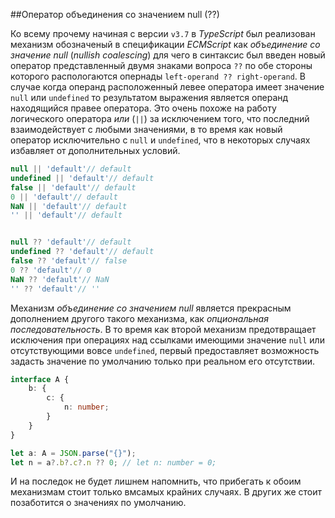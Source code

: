 ##Оператор объединения со значением null (??)

Ко всему прочему начиная с версии `v3.7` в _TypeScript_ был реализован механизм обозначеный в спецификации _ECMScript_ как _объединение со значение null_ (_nullish coalescing_) для чего в синтаксис был введен новый оператор представленный двумя знаками вопроса `??` по обе стороны которого распологаются опернады `left-operand ?? right-operand`. В случае когда операнд расположенный левее оператора имеет значение `null` или `undefined` то результатом выражения является операнд находящийся правее оператора. Это очень похоже на работу логического оператора _или_ (`||`) за исключением того, что последний взаимодействует с любыми значениями, в то время как новый оператор исключительно с `null` и `undefined`, что в некоторых случаях избавляет от дополнительных условий.

```ts
null || 'default'// default
undefined || 'default'// default
false || 'default'// default
0 || 'default'// default
NaN || 'default'// default
'' || 'default'// default


null ?? 'default'// default
undefined ?? 'default'// default
false ?? 'default'// false 
0 ?? 'default'// 0
NaN ?? 'default'// NaN
'' ?? 'default'// ''
```

Механизм _объединение со значением null_ является прекрасным дополнением другого такого механизма, как _опциональная последовательность_. В то время как второй механизм предотвращает исключения при операциях над ссылками имеющими значение `null` или отсутствующими вовсе `undefined`, первый предоставляет возможность задасть значение по умолчанию только при реальном его отсутствии.

```ts
interface A {
    b: {
        c: {
            n: number;
        }
    }
}

let a: A = JSON.parse("{}");
let n = a?.b?.c?.n ?? 0; // let n: number = 0;
```

И на последок не будет лишнем напомнить, что прибегать к обоим механизмам стоит только вмсамых крайних случаях. В других же стоит позаботится о значениях по умолчанию.




